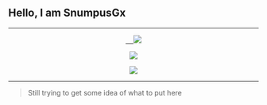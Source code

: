 ## Hello, I am SnumpusGx
---
<p align='center'>

 <a href='https://discord.gg/qTHnPytZpw'>
     <img src="https://img.shields.io/discord/264051039207030784?color=5865f2&label=Anime's%20Night&logo=discord&logoColor=fff&style=for-the-badge" />
 </a>
 </p>
 
 <p align='center'>
  <a href='https://discord.com/invite/hb5HXx4zq3'>
    <img src="https://img.shields.io/discord/715911059302645802?color=5865f2&label=Comunidade%20RK%20Play&logo=discord&logoColor=fff&style=for-the-badge" />
  </a>
</p>
<p align='center'>
 <a href="http://discord.com/users/931933669432651838">
 <img src="http://lanyard.cnrad.dev/api/931933669432651838" />
 </a>
</p>

---
> Still trying to get some idea of ​​what to put here
